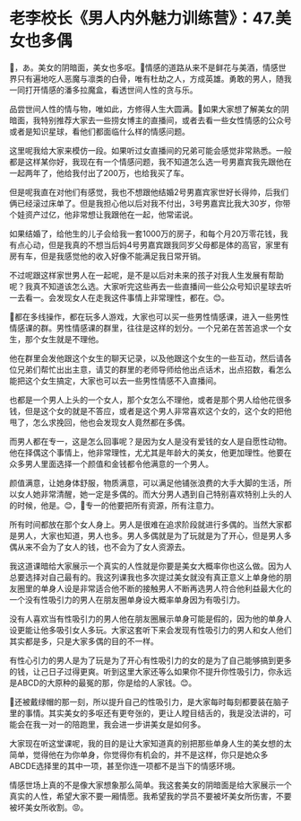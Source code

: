 # 老李校长《男人内外魅力训练营》：47.美女也多偶

🎼，あ。美女的阴暗面，美女也多呕。🎼情感的道路从来不是鲜花与美酒，情感世界只有遍地吃人恶魔与凛类的白骨，唯有杜劫之人，方成英雄。勇敢的男人，随我一同打开情感的潘多拉魔盒，看透世间人性的贪与乐。

品尝世间人性的情与物，唯如此，方修得人生大圆满。🎼如果大家想了解美女的阴暗面，我特别推荐大家去一些捞女博主的直播间，或者去看一些女性情感的公众号或者是知识星球，看他们都面临什么样的情感问题。

这里呢我给大家来模仿一段。如果听过女直播间的兄弟可能会感觉非常熟悉。一般都是这样某你好，我现在有一个情感问题，我不知道怎么选一号男嘉宾我先跟他在一起两年了，他给我付出了200万，也给我买了车。

但是呢我直在对他们有感觉，我也不想跟他结婚2号男嘉宾家世好长得帅，后我们俩已经滚过床单了。但是我担心他以后对我不付出，3号男嘉宾比我大30岁，你带个娃资产过亿，他非常想让我跟他在一起，他常诺说。

如果结婚了，给他生的儿子会给我一套1000万的房子，和每个月20万零花钱，我有点心动，但是我真的不想当后妈4号男嘉宾跟我同岁父母都是体的高官，家里有房有车，但是我感觉他的收入好像不能满足我日常开销。

不过呢跟这样家世男人在一起呢，是不是以后对未来的孩子对我人生发展有帮助呢？我真不知道该怎么选。大家听完这些再去一些直播间一些公众号知识星球去听一去看一。会发现女人在走我这件事情上非常理性，都在。😊。

🎼都在多线操作，都在玩多人游戏，大家也可以买一些男性情感课，进入一些男性情感课的群。男性情感课的群里，往往是这样的划分。一个兄弟在苦苦追求一个女生，那个女生就是不理他。

他在群里会发他跟这个女生的聊天记录，以及他跟这个女生的一些互动，然后请各位兄弟们帮忙出出主意，请艾的群里的老师导师给他出点话术，出点招数，看怎么能把这个女生搞定，大家也可以去一些男性情感不入直播间。

也都是一个男人上头的一个女人，那个女怎么不理他，或者是那个男人给他花很多钱，但是这个女的就是不答应，或者是这个男人非常喜欢这个女的，这个女的把他甩了，怎么求挽回，他也会发现女人竟然都在多偶。

而男人都在专一，这是怎么回事呢？是因为女人是没有爱钱的女人是自愿性动物。他在择偶这个事情上，他非常理性，尤尤其是年龄大的美女，他更加理性。他要在众多男人里面选择一个颜值和金钱都令他满意的一个男人。

颜值满意，让她身体舒服，物质满意，可以满足他铺张浪费的大手大脚的生活，所以女人她非常清醒，她一定是多偶的。而大分男人遇到自己特别喜欢特别上头的人的时候，他是。😊，🎼专一的他要把所有资源，所有注意力。

所有时间都放在那个女人身上。男人是很难在追求阶段就进行多偶的。当然大家都是男人，大家也知道，男人也多。男人多偶就是为了玩就是为了开心，但是男人多偶从来不会为了女人的钱，也不会为了女人资源去。

我这道课暗给大家展示一个真实的人性就是你要是美女大概率你也这么做。因为人总要选择对自己最有的。我这列课我也多次提过美女就没有真正意义上单身他的朋友圈里的单身人设是非常适合他不断的接触男人不断再选男人符合他利益最大化的一个没有性吸引力的男人在朋友圈单身设大概率单身因为有吸引力。

没有人喜欢当有性吸引力的男人他在朋友圈展示单身可能是假的，因为他的单身人设更能让他多吸引女人多玩。大家这套听下来会发现有性吸引力的男人和女人他们其实都是多，只是大家多偶的目的不一样。

有性心引力的男人是为了玩是为了开心有性吸引力的女的是为了自己能够搞到更多的钱，让己日子过得更爽。听到这里大家还等么如果你不提升你性吸引力，你永远是ABCD的大原种的最冤的那，你是给的人家钱。😊。

🎼还被戴绿帽的那一刻，所以提升自己的性吸引力，是大家每时每刻都要装在脑子里的事情。其实美女的多呕还有更夸张的，更让人瞠目结舌的，我是没法讲的，可能会在我一对一的陪跑里，我会进一步讲美女是如何多。

大家现在听这堂课呢，我的目的是让大家知道真的别把那些单身人生的美女想的太简单，觉得他在为你单身，你觉得你有机会的，并不是这样，你只是她众多ABCDE选择里的其中一项，甚至你连一项都不是当下的情感环境。

情感世场上真的不是像大家想象那么简单。我这套美女的阴暗面是给大家展示一个真实的人性，希望大家不要一厢情愿。我希望我的学员不要被坏美女所伤害，不要被坏美女所收割。😡。

